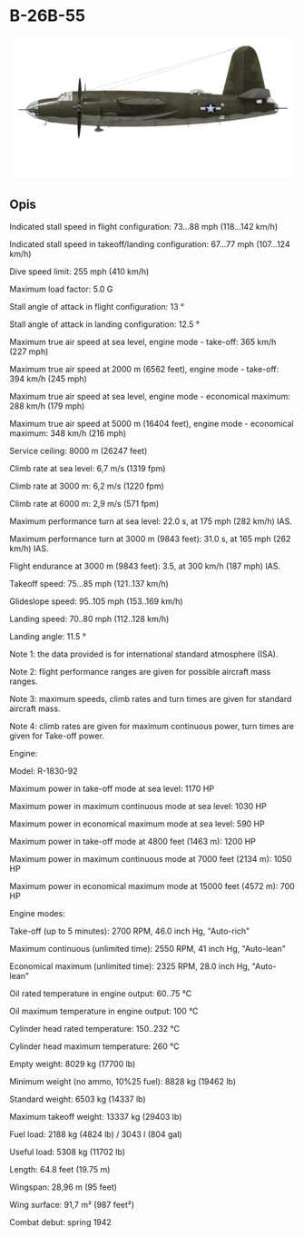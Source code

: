 # B-26B-55
  

  
![b26b55](../images/b26b55.png)
  

  
## Opis
  

  
Indicated stall speed in flight configuration: 73...88 mph (118...142 km/h)
  
Indicated stall speed in takeoff/landing configuration: 67...77 mph (107...124 km/h)
  
Dive speed limit: 255 mph (410 km/h)
  
Maximum load factor: 5.0 G
  
Stall angle of attack in flight configuration: 13 °
  
Stall angle of attack in landing configuration: 12.5 °
  

  
Maximum true air speed at sea level, engine mode - take-off: 365 km/h (227 mph)
  
Maximum true air speed at 2000 m (6562 feet), engine mode - take-off: 394 km/h (245 mph)
  

  
Maximum true air speed at sea level, engine mode - economical maximum: 288 km/h (179 mph)
  
Maximum true air speed at 5000 m (16404 feet), engine mode - economical maximum: 348 km/h (216 mph)
  

  
Service ceiling: 8000 m (26247 feet)
  
Climb rate at sea level: 6,7 m/s (1319 fpm)
  
Climb rate at 3000 m: 6,2 m/s (1220 fpm)
  
Climb rate at 6000 m: 2,9 m/s (571 fpm)
  

  
Maximum performance turn at sea level: 22.0 s, at 175 mph (282 km/h) IAS.
  
Maximum performance turn at 3000 m (9843 feet): 31.0 s, at 165 mph (262 km/h) IAS.
  

  
Flight endurance at 3000 m (9843 feet): 3.5, at 300 km/h (187 mph) IAS.
  

  
Takeoff speed: 75...85 mph (121..137 km/h)
  
Glideslope speed: 95..105 mph (153..169 km/h)
  
Landing speed: 70..80 mph (112..128 km/h)
  
Landing angle: 11.5 °
  

  
Note 1: the data provided is for international standard atmosphere (ISA).
  
Note 2: flight performance ranges are given for possible aircraft mass ranges.
  
Note 3: maximum speeds, climb rates and turn times are given for standard aircraft mass.
  
Note 4: climb rates are given for maximum continuous power, turn times are given for Take-off power.
  

  
Engine:
  
Model: R-1830-92
  
Maximum power in take-off mode at sea level: 1170 HP
  
Maximum power in maximum continuous mode at sea level: 1030 HP
  
Maximum power in economical maximum mode at sea level: 590 HP
  

  
Maximum power in take-off mode at 4800 feet (1463 m): 1200 HP
  
Maximum power in maximum continuous mode at 7000 feet (2134 m): 1050 HP
  
Maximum power in economical maximum mode at 15000 feet (4572 m): 700 HP
  

  
Engine modes:
  
Take-off (up to 5 minutes): 2700 RPM, 46.0 inch Hg, "Auto-rich"
  
Maximum continuous (unlimited time): 2550 RPM, 41 inch Hg, "Auto-lean"
  
Economical maximum (unlimited time): 2325 RPM, 28.0 inch Hg, "Auto-lean"
  

  
Oil rated temperature in engine output: 60..75 °C
  
Oil maximum temperature in engine output: 100 °C
  
Cylinder head rated temperature: 150..232 °C
  
Cylinder head maximum temperature: 260 °C
  

  
Empty weight: 8029 kg (17700 lb)
  
Minimum weight (no ammo, 10%25 fuel): 8828 kg (19462 lb)
  
Standard weight: 6503 kg (14337 lb)
  
Maximum takeoff weight: 13337 kg (29403 lb)
  
Fuel load: 2188 kg (4824 lb) / 3043 l (804 gal)
  
Useful load: 5308 kg (11702 lb)
  

  
Length: 64.8 feet (19.75 m)
  
Wingspan: 28,96 m (95 feet)
  
Wing surface: 91,7 m² (987 feet²)
  

  
Combat debut: spring 1942  